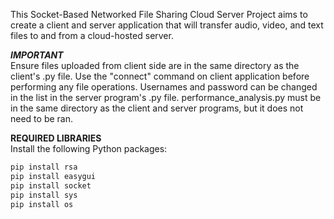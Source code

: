 This Socket-Based Networked File Sharing Cloud Server Project aims to create a client and server application that will transfer audio, video, and text files to and from a cloud-hosted server. 

**_IMPORTANT_**  
Ensure files uploaded from client side are in the same directory as the client's .py file. Use the "connect" command on client application before performing any file operations. Usernames and password can be changed in the list in the server program's .py file. performance_analysis.py must be in the same directory as the client and server programs, but it does not need to be ran. 

**REQUIRED LIBRARIES**                
Install the following Python packages:
```bash
pip install rsa
pip install easygui
pip install socket
pip install sys
pip install os
